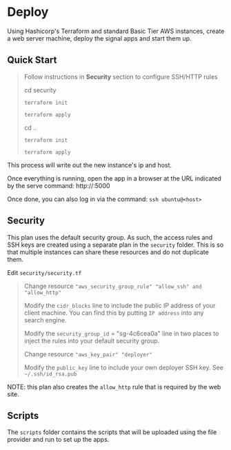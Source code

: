 # Deploy

Using Hashicorp's Terraform and standard Basic Tier AWS instances, create
a web server machine, deploy the signal apps and start them up.

## Quick Start


>
> Follow instructions in **Security** section to configure SSH/HTTP rules
>
> cd security
>
> `terraform init`
>
> `terraform apply`
>
> cd ..
>
> `terraform init`
>
> `terraform apply`
>

This process will write out the new instance's ip and host.

Once everything is running, open the app in a browser at the URL indicated by
the serve command: http://<host>:5000

Once done, you can also log in via the command: `ssh ubuntu@<host>`

## Security

This plan uses the default security group. As such, the access rules and SSH keys
are created using a separate plan in the `security` folder. This is so that multiple
instances can share these resources and do not duplicate them.

Edit `security/security.tf`

>
> Change resource `"aws_security_group_rule" "allow_ssh" and "allow_http"`
>
> Modify the `cidr_blocks` line to include the public IP address of your client machine.
> You can find this by putting `IP address` into any search engine.
>
> Modify the `security_group_id` = "sg-4c6cea0a" line in two places to inject the
> rules into your default security group.
>
> Change resource `"aws_key_pair" "deployer"`
>
> Modify the `public_key` line to include your own deployer SSH key.
> See `~/.ssh/id_rsa.pub`
>

NOTE: this plan also creates the `allow_http` rule that is required by the web site.

## Scripts

The `scripts` folder contains the scripts that will be uploaded using the
file provider and run to set up the apps.


